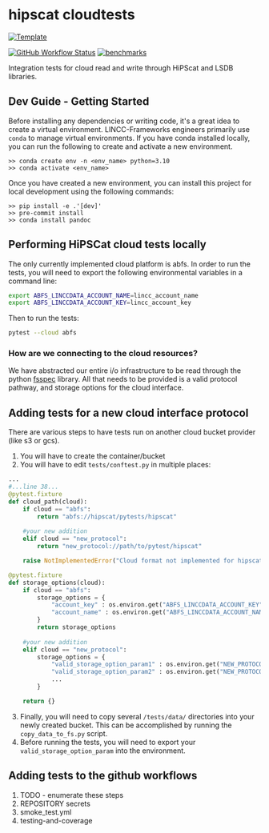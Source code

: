 # hipscat cloudtests

[![Template](https://img.shields.io/badge/Template-LINCC%20Frameworks%20Python%20Project%20Template-brightgreen)](https://lincc-ppt.readthedocs.io/en/latest/)

[![GitHub Workflow Status](https://img.shields.io/github/actions/workflow/status/astronomy-commons/hipscat-cloudtests/smoke-test.yml)](https://github.com/astronomy-commons/hipscat-cloudtests/actions/workflows/smoke-test.yml)
[![benchmarks](https://img.shields.io/github/actions/workflow/status/astronomy-commons/hipscat-cloudtests/asv-main.yml?label=benchmarks)](https://astronomy-commons.github.io/hipscat-cloudtests/)

Integration tests for cloud read and write through HiPScat and LSDB libraries.

## Dev Guide - Getting Started

Before installing any dependencies or writing code, it's a great idea to create a
virtual environment. LINCC-Frameworks engineers primarily use `conda` to manage virtual
environments. If you have conda installed locally, you can run the following to
create and activate a new environment.

```
>> conda create env -n <env_name> python=3.10
>> conda activate <env_name>
```

Once you have created a new environment, you can install this project for local
development using the following commands:

```
>> pip install -e .'[dev]'
>> pre-commit install
>> conda install pandoc
```

## Performing HiPSCat cloud tests locally

The only currently implemented cloud platform is abfs. In order to run the tests, you will need to 
export the following environmental variables in a command line:

```bash
export ABFS_LINCCDATA_ACCOUNT_NAME=lincc_account_name
export ABFS_LINCCDATA_ACCOUNT_KEY=lincc_account_key
```

Then to run the tests:

```bash
pytest --cloud abfs
```

### How are we connecting to the cloud resources?

We have abstracted our entire i/o infrastructure to be read through the python 
[fsspec](https://filesystem-spec.readthedocs.io/en/latest/index.html) library. 
All that needs to be provided is a valid protocol pathway, and storage options 
for the cloud interface. 

## Adding tests for a new cloud interface protocol

There are various steps to have tests run on another cloud bucket provider (like s3 or gcs). 

1. You will have to create the container/bucket
2. You will have to edit `tests/conftest.py` in multiple places:

```python
...
#...line 38...
@pytest.fixture
def cloud_path(cloud):
    if cloud == "abfs":
        return "abfs://hipscat/pytests/hipscat"
    
    #your new addition
    elif cloud == "new_protocol":
        return "new_protocol://path/to/pytest/hipscat"

    raise NotImplementedError("Cloud format not implemented for hipscat tests!")

@pytest.fixture
def storage_options(cloud):
    if cloud == "abfs":
        storage_options = {
            "account_key" : os.environ.get("ABFS_LINCCDATA_ACCOUNT_KEY"),
            "account_name" : os.environ.get("ABFS_LINCCDATA_ACCOUNT_NAME")
        }
        return storage_options
    
    #your new addition
    elif cloud == "new_protocol":
        storage_options = {
            "valid_storage_option_param1" : os.environ.get("NEW_PROTOCOL_PARAM1"),
            "valid_storage_option_param2" : os.environ.get("NEW_PROTOCOL_PARAM2"),
            ...
        }

    return {}
```

3. Finally, you will need to copy several `/tests/data/` directories into your newly 
   created bucket. This can be accomplished by running the `copy_data_to_fs.py` script.
4. Before running the tests, you will need to export your `valid_storage_option_param` into the environment.


## Adding tests to the github workflows

1. TODO - enumerate these steps
1. REPOSITORY secrets
1. smoke_test.yml
1. testing-and-coverage
